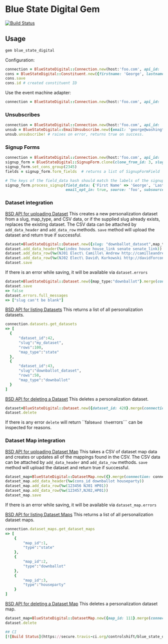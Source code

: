 # Blue State Digital Gem

[![Build Status](https://travis-ci.org/controlshift/blue_state_digital.svg?branch=master)](https://travis-ci.org/controlshift/blue_state_digital)

## Usage

```ruby
gem blue_state_digital
```

Configuration:

```ruby
connection = BlueStateDigital::Connection.new(host:'foo.com', api_id: 'bar', api_secret: 'magic_secret')
cons = BlueStateDigital::Constituent.new({firstname: 'George', lastname: 'Washington', emails: [{ email: 'george@washington.com'}]}.merge({connection: connection}))
cons.save
cons.id # created constituent ID
```

Use the event machine adapter:

```ruby
connection = BlueStateDigital::Connection.new(host:'foo.com', api_id: 'bar', api_secret: 'magic_secret', adapter: :em_synchrony)
```

### Unsubscribes

```ruby
connection = BlueStateDigital::Connection.new(host:'foo.com', api_id: 'bar', api_secret: 'magic_secret')
unsub = BlueStateDigital::EmailUnsubscribe.new({email: 'george@washington.com', reason: 'tea in the harbor'}.merge({connection: connection}))
unsub.unsubscribe! # raises on error, returns true on success.
```

### Signup Forms

```ruby
connection = BlueStateDigital::Connection.new(host:'foo.com', api_id: 'bar', api_secret: 'magic_secret')
signup_form = BlueStateDigital::SignupForm.clone(clone_from_id: 3, slug: 'foo', name: 'my new form', public_title: 'Sign Here For Puppies', connection: connection)
signup_form.set_cons_group(2345)
fields = signup_form.form_fields  # returns a list of SignupFormField

# The keys of the field_data hash should match the labels of the signup form's fields
signup_form.process_signup(field_data: {'First Name' => 'George', 'Last Name' => 'Washington', 'Email Address' => 'george@example.com', 'A Custom Field' => 'some custom data'},
                           email_opt_in: true, source: 'foo', subsource: 'bar')
```

### Dataset integration 

[BSD API for uploading Dataset](https://cshift.cp.bsd.net/page/api/doc#---------------------upload_dataset-----------------)
This creates a new personalization dataset from a slug, map_type, and CSV data, or if the supplied slug already exists, replaces the existing dataset. The CSV data can be attached by ```add_data_header``` and ```add_data_row``` methods. ```save``` method will upload the dataset and return true if successful.
```ruby
dataset=BlueStateDigital::Dataset.new({slug: "downballot_dataset",map_type:"downballot"}.merge(connection: connection))
dataset.add_data_header(%w(index house house_link senate senate_link))
dataset.add_data_row(%w(NJ01 Elect\ Camille\ Andrew http://camilleandrew.com Elect\ Bob\ Smith http://bobsmith.com))
dataset.add_data_row(%w(NJ02 Elect\ David\ Kurkowski http://davidforcongress.com Elect\ Joe\ Jim http://joejim.com))
dataset.save
```
If there is an error while saving, it will be available via ```dataset.errors```
```ruby
dataset=BlueStateDigital::Dataset.new({map_type:"downballot"}.merge(connection: connection))
dataset.save
=> false
dataset.errors.full_messages
=> ["slug can't be blank"]
```

[BSD API for listing Datasets](https://cshift.cp.bsd.net/page/api/doc#---------------------list_datasets-----------------)
This returns a list of all personalization datasets.
```ruby
connection.datasets.get_datasets
=> [
  {
      "dataset_id":42,
      "slug":"my_dataset",
      "rows":100,
      "map_type":"state"
  },
  {
      "dataset_id":43,
      "slug":"downballot_dataset",
      "rows":50,
      "map_type":"downballot"
  }
]
```

[BSD API for deleting a Dataset](https://cshift.cp.bsd.net/page/api/doc#---------------------delete_dataset-----------------)
This deletes a personalization dataset. 
```ruby
dataset=BlueStateDigital::Dataset.new({dataset_id: 420}.merge(connection: connection))
dataset.delete
```
If there is any error ```delete``` will return ``false``` and the ```errors``` can be inspected for reasons.

### Dataset Map integration 

[BSD API for uploading Dataset Map](https://cshift.cp.bsd.net/page/api/doc#---------------------upload_dataset_map-----------------)
This takes a CSV of dataset map data and creates or updates all of the mappings found in the CSV. The CSV data can be attached by ```add_data_header``` and ```add_data_row``` methods. ```save``` method will upload the dataset and return true if successful.
```ruby
dataset_map=BlueStateDigital::DatasetMap.new({}.merge(connection: connection))
dataset_map.add_data_header(%w(cons_id downballot houseparty))
dataset_map.add_data_row(%w(123456 NJ01 HP01))
dataset_map.add_data_row(%w(123457,NJ02,HP01))
dataset_map.save
```
If there is an error while saving, it will be available via ```dataset_map.errors```

[BSD API for listing Dataset Maps](https://cshift.cp.bsd.net/page/api/doc#---------------------list_dataset_maps-----------------)
This returns a list of all personalization dataset maps. 
```ruby
connection.dataset_maps.get_dataset_maps
=> [
    {
        "map_id":1,
        "type":"state"
    },
    {
        "map_id":2,
        "type":"downballot"
    },
    {
        "map_id":3,
        "type":"houseparty"
    }
]
```

[BSD API for deleting a Dataset Map](https://cshift.cp.bsd.net/page/api/doc#---------------------delete_dataset-----------------)
This deletes a personalization dataset map. 
```ruby
dataset_map=BlueStateDigital::DatasetMap.new({map_id: 111}.merge(connection: connection))
dataset.delete

## CI
[![Build Status](https://secure.travis-ci.org/controlshift/blue_state_digital.png)](http://travis-ci.org/controlshift/blue_state_digital)

